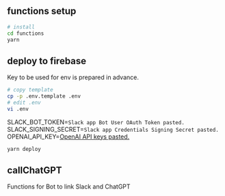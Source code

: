 ## functions setup
```bash
# install
cd functions
yarn
```
## deploy to firebase
Key to be used for env is prepared in advance.
```bash
# copy template
cp -p .env.template .env
# edit .env
vi .env
```
SLACK_BOT_TOKEN=`Slack app Bot User OAuth Token pasted.`  
SLACK_SIGNING_SECRET=`Slack app Credentials Signing Secret pasted.`  
OPENAI_API_KEY=[OpenAI API keys pasted.](https://beta.openai.com/account/api-keys)  

```bash
yarn deploy
```
## callChatGPT
Functions for Bot to link Slack and ChatGPT
